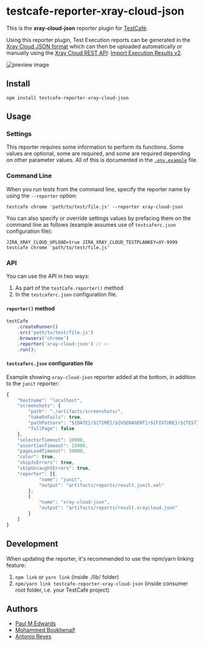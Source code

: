 # testcafe-reporter-xray-cloud-json

This is the **xray-cloud-json** reporter plugin for [TestCafé](http://devexpress.github.io/testcafe).

Using this reporter plugin, Test Execution reports can be generated in the [Xray Cloud JSON format](https://docs.getxray.app/display/XRAYCLOUD/Import+Execution+Results#ImportExecutionResults-XrayJSONformat) which can then be uploaded automatically or manually using the [Xray Cloud REST API](https://docs.getxray.app/display/XRAYCLOUD/REST+API): [Import Execution Results v2](https://docs.getxray.app/display/XRAYCLOUD/Import+Execution+Results+-+REST+v2#ImportExecutionResultsRESTv2-XrayJSONresults).

![preview image](https://raw.github.com/paulmedwards/testcafe-reporter-xray-cloud-json/master/media/preview.png)

## Install

```text
npm install testcafe-reporter-xray-cloud-json
```

## Usage

### Settings

This reporter requires some information to perform its functions. Some values are optional, some are required, and some are required depending on other parameter values. All of this is documented in the [`.env.example`](./.env.example) file.

### Command Line

When you run tests from the command line, specify the reporter name by using the `--reporter` option:

```text
testcafe chrome 'path/to/test/file.js' --reporter xray-cloud-json
```

You can also specify or override settings values by prefacing them on the command line as follows (example assumes use of `testcaferc.json` configuration file):

```text
JIRA_XRAY_CLOUD_UPLOAD=true JIRA_XRAY_CLOUD_TESTPLANKEY=XY-9999 testcafe chrome 'path/to/test/file.js'
```

### API

You can use the API in two ways:

1. As part of the `testCafe.reporter()` method
2. In the `testcaferc.json` configuration file.

#### `reporter()` method

```js
testCafe
    .createRunner()
    .src('path/to/test/file.js')
    .browsers('chrome')
    .reporter('xray-cloud-json') // <-
    .run();
```

#### `testcaferc.json` configuration file

Example showing `xray-cloud-json` reporter added at the bottom, in addition to the `junit` reporter:

```js
{
    "hostname": "localhost",
    "screenshots": {
        "path": "./artifacts/screenshots/",
        "takeOnFails": true,
        "pathPattern": "${DATE}/${TIME}/${USERAGENT}/${FIXTURE}/${TEST}/${RUN_ID}/${FILE_INDEX}.png",
        "fullPage": false
    },
    "selectorTimeout": 10000,
    "assertionTimeout": 15000,
    "pageLoadTimeout": 10000,
    "color": true,
    "skipJsErrors": true,
    "skipUncaughtErrors": true,
    "reporter": [{
            "name": "junit",
            "output": "artifacts/reports/result.junit.xml"
        },
        {
            "name": "xray-cloud-json",
            "output": "artifacts/reports/result.xraycloud.json"
        }
    ]
}
```

## Development

When updating the reporter, it's recommended to use the npm/yarn linking feature:

  1. `npm link` or `yarn link` (inside ./lib/ folder)
  2. `npm/yarn link testcafe-reporter-xray-cloud-json` (inside consumer root folder, i.e. your TestCafe project)

## Authors

- [Paul M Edwards](https://github.com/PaulMEdwards)
- [Mohammed Boukhenaif](https://github.com/s1mob)
- [Antonio Reyes](https://github.com/antreyes)
